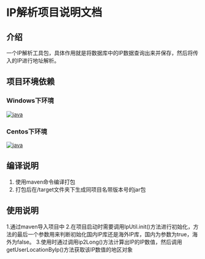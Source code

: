 # IP解析项目说明文档

## 介绍

一个IP解析工具包，具体作用就是将数据库中的IP数据查询出来并保存，然后将传入的IP进行地址解析。

## 项目环境依赖
### Windows下环境

[![java](https://img.shields.io/badge/java-1.7-color.svg?style=flat-square)](https://www.oracle.com/technetwork/java/javase/downloads/index.html)

### Centos下环境

[![java](https://img.shields.io/badge/java-1.7-color.svg?style=flat-square)](https://www.oracle.com/technetwork/java/javase/downloads/index.html)


## 编译说明

1. 使用maven命令编译打包
2. 打包后在/target文件夹下生成同项目名带版本号的jar包

## 使用说明

1.通过maven导入项目中
2.在项目启动时需要调用IpUtil.init()方法进行初始化，方法的最后一个参数用来判断初始化国内IP库还是海外IP库，国内为参数为true，海外为false。
3.使用时通过调用ip2Long()方法计算出IP的IP数值，然后调用getUserLocationByIp()方法获取该IP数值的地区对象



